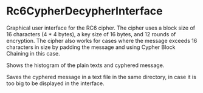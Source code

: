 # Rc6CypherDecypherInterface
Graphical user interface for the RC6 cipher. The cipher uses a block size of 16 characters (4 * 4 bytes), a key size of 16 bytes, and 12 rounds of encryption. The cipher also works for cases where the message exceeds 16 characters in size by padding the message and using Cypher Block Chaining in this case.

Shows the histogram of the plain texts and cyphered message.

Saves the cyphered message in a text file in the same directory, in case it is too big to be displayed in the interface.
